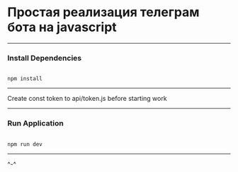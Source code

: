 # Простая реализация телеграм бота на javascript

---
### Install Dependencies
<code>
npm install
</code>

---
Create const token to api/token.js before starting work

---
### Run Application
<code>
npm run dev
</code>

---
^-^ 
